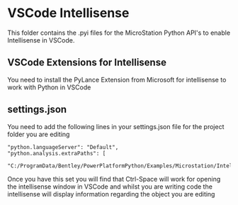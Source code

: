# VSCode Intellisense

This folder contains the .pyi files for the MicroStation Python API's to enable Intellisense in VSCode.


## VSCode Extensions for Intellisense

You need to install the PyLance Extension from Microsoft for intellisense to work with Python in VSCode

## settings.json

You need to add the following lines in your settings.json file for the project folder you are editing


    "python.languageServer": "Default",
    "python.analysis.extraPaths": [
        "C:/ProgramData/Bentley/PowerPlatformPython/Examples/Microstation/Intellisense"],
		

Once you have this set you will find that Ctrl-Space will work for opening the intellisense window in VSCode and whilst you are writing code the intellisense will display information regarding the object you are editing